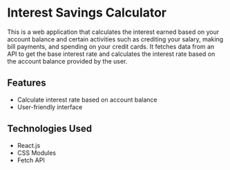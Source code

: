 # Interest Savings Calculator

This is a web application that calculates the interest earned based on your account balance and certain activities such as crediting your salary, making bill payments, and spending on your credit cards. It fetches data from an API to get the base interest rate and calculates the interest rate based on the account balance provided by the user.

## Features

- Calculate interest rate based on account balance
- User-friendly interface

## Technologies Used

- React.js
- CSS Modules
- Fetch API
